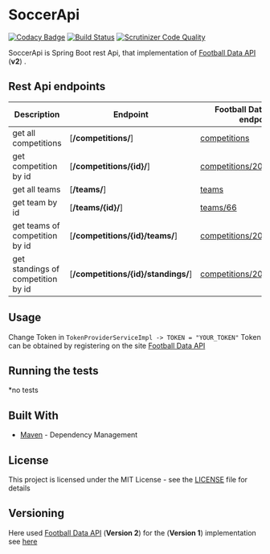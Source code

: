 # SoccerApi

[![Codacy Badge](https://api.codacy.com/project/badge/Grade/b859e86d2b71448896bf710434d4b723)](https://app.codacy.com/app/vardanaivazian/SoccerApi?utm_source=github.com&utm_medium=referral&utm_content=vardanaivazian/SoccerApi&utm_campaign=badger)
[![Build Status](https://travis-ci.org/vardanaivazian/SoccerApi.svg?branch=master)](https://travis-ci.org/vardanaivazian/SoccerApi)
[![Scrutinizer Code Quality](https://scrutinizer-ci.com/g/vardanaivazian/SoccerApi/badges/quality-score.png?b=master)](https://scrutinizer-ci.com/g/vardanaivazian/SoccerApi/?branch=master)

SoccerApi is Spring Boot rest Api, that implementation of [Football Data API](https://www.football-data.org/ "Football Data API") (**v2**) .


## Rest Api endpoints

| Description | Endpoint | Football Data API(v2) endpoint |
| --- | --- | --- |
| get all competitions | [**/competitions/**] | [competitions](http://api.football-data.org/v2/competitions) |
| get competition by id | [**/competitions/{id}/**] | [competitions/2014](http://api.football-data.org/v2/competitions/2014/) |
| get all teams | [**/teams/**] | [teams](http://api.football-data.org/v2/teams/) |
| get team by id | [**/teams/{id}/**] | [teams/66](http://api.football-data.org/v2/teams/66/) |
| get teams of competition by id | [**/competitions/{id}/teams/**] | [competitions/2014/teams](http://api.football-data.org/v2/2014/teams/) |
| get standings of competition by id | [**/competitions/{id}/standings/**] | [competitions/2014/standings](http://api.football-data.org/v2/competitions/2014/standings/) |


## Usage

Change Token in `TokenProviderServiceImpl -> TOKEN = "YOUR_TOKEN"`
Token can be obtained by registering on the site [Football Data API](https://www.football-data.org/ "Football Data API")


## Running the tests

*no tests


## Built With

- [Maven](https://maven.apache.org/) - Dependency Management


## License

This project is licensed under the MIT License - see the [LICENSE](https://github.com/vardanaivazian/SoccerApi/blob/master/LICENSE) file for details


## Versioning

Here used [Football Data API](https://www.football-data.org/ "Football Data API") (**Version 2**)
for the (**Version 1**) implementation see [here](https://github.com/michaelruocco/football-data-api-client.git "Version 1 implementation") 

[link football-data]: https://www.football-data.org/